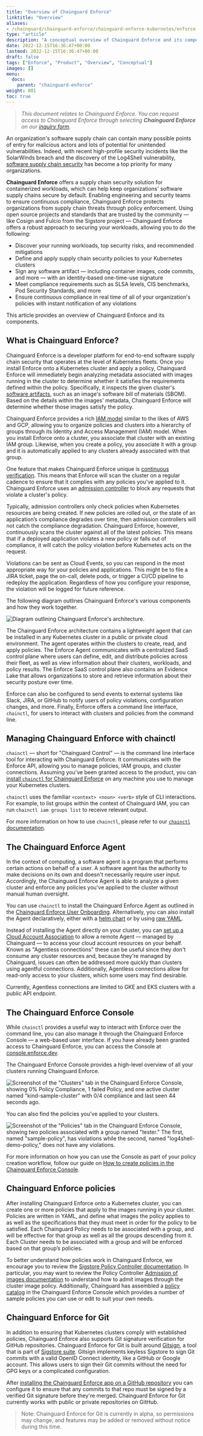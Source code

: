 ```yaml
---
title: "Overview of Chainguard Enforce"
linktitle: "Overview"
aliases:
- /chainguard/chainguard-enforce/chainguard-enforce-kubernetes/enforce-overview/
type: "article"
description: "A conceptual overview of Chainguard Enforce and its components"
date: 2022-12-15T16:36:47+00:00
lastmod: 2022-12-15T16:36:47+00:00
draft: false
tags: ["Enforce", "Product", "Overview", "Conceptual"]
images: []
menu:
  docs:
    parent: "chainguard-enforce"
weight: 001
toc: true
---
```


> _This document relates to Chainguard Enforce. You can request access to Chainguard Enforce through selecting **Chainguard Enforce** on our [inquiry form](https://www.chainguard.dev/contact?utm_source=docs)._

An organization's software supply chain can contain many possible points of entry for malicious actors and lots of potential for unintended vulnerabilities. Indeed, with recent high-profile security incidents like the SolarWinds breach and the discovery of the Log4Shell vulnerability, [software supply chain security](/software-security/what-is-software-supply-chain-security/) has become a top priority for many organizations.

**Chainguard Enforce** offers a supply chain security solution for containerized workloads, which can help keep organizations' software supply chains secure by default. Enabling engineering and security teams to ensure continuous compliance, Chainguard Enforce protects organizations from supply chain threats through policy enforcement. Using open source projects and standards that are trusted by the community — like Cosign and Fulcio from the Sigstore project — Chainguard Enforce offers a robust approach to securing your workloads, allowing you to do the following:

* Discover your running workloads, top security risks, and recommended mitigations
* Define and apply supply chain security policies to your Kubernetes clusters
* Sign any software artifact — including container images, code commits, and more — with an identity-based one-time-use signature
* Meet compliance requirements such as SLSA levels, CIS benchmarks, Pod Security Standards, and more
* Ensure continuous compliance in real time of all of your organization's policies with instant notification of any violations

This article provides an overview of Chainguard Enforce and its components.


## What is Chainguard Enforce?

Chainguard Enforce is a developer platform for end-to-end software supply chain security that operates at the level of Kubernetes fleets. Once you install Enforce onto a Kubernetes cluster and apply a policy, Chainguard Enforce will immediately begin analyzing metadata associated with images running in the cluster to determine whether it satisfies the requirements defined within the policy. Specifically, it inspects the given cluster's [software artifacts](https://console.enforce.dev/policies/catalog), such as an image's software bill of materials (SBOM). Based on the details within the images' metadata, Chainguard Enforce will determine whether those images satisfy the policy.

Chainguard Enforce provides a rich [IAM model](../overview-of-enforce-iam-model/) similar to the likes of AWS and GCP, allowing you to organize policies and clusters into a hierarchy of groups through its Identity and Access Management (IAM) model. When you install Enforce onto a cluster, you associate that cluster with an existing IAM group. Likewise, when you create a policy, you associate it with a group and it is automatically applied to any clusters already associated with that group. 

One feature that makes Chainguard Enforce unique is [continuous verification](../understanding-continuous-verification/). This means that Enforce will scan the cluster on a regular cadence to ensure that it complies with any policies you've applied to it. Chainguard Enforce uses an [admission controller](https://kubernetes.io/docs/reference/access-authn-authz/admission-controllers/) to block any requests that violate a cluster's policy. 

Typically, admission controllers only check policies when Kubernetes resources are being created. If new policies are rolled out, or the state of an application’s compliance degrades over time, then admission controllers will not catch the compliance degradation. Chainguard Enforce, however, continuously scans the cluster against all of the latest policies. This means that if a deployed application violates a new policy or falls out of compliance, it will catch the policy violation before Kubernetes acts on the request. 

Violations can be sent as Cloud Events, so you can respond in the most appropriate way for your policies and applications. This might be to file a JIRA ticket, page the on-call, delete pods, or trigger a CI/CD pipeline to redeploy the application. Regardless of how you configure your response, the violation will be logged for future reference.

The following diagram outlines Chainguard Enforce's various components and how they work together. 

![Diagram outlining Chainguard Enforce's architecture.](enforce-diagram-bghr.png)

The Chainguard Enforce architecture contains a lightweight agent that can be installed in any Kubernetes cluster in a public or private cloud environment. The agent operates within the clusters to create, read, and apply policies. The Enforce Agent communicates with a centralized SaaS control plane where users can define, edit, and distribute policies across their fleet, as well as view information about their clusters, workloads, and policy results. The Enforce SaaS control plane also contains an Evidence Lake that allows organizations to store and retrieve information about their security posture over time. 

Enforce can also be configured to send events to external systems like Slack, JIRA, or GitHub to notify users of policy violations, configuration changes, and more.  Finally, Enforce offers a command line interface, `chainctl`, for users to interact with clusters and policies from the command line.


## Managing Chainguard Enforce with chainctl

`chainctl` — short for "Chainguard Control" — is the command line interface tool for interacting with Chainguard Enforce. It communicates with the Enforce API, allowing you to manage policies, IAM groups, and cluster connections. Assuming you've been granted access to the product, you can [install `chainctl` for Chainguard Enforce](/chainguard/chainguard-enforce/how-to-install-chainctl/) on any machine you use to manage your Kubernetes clusters.

`chainctl` uses the familiar `<context> <noun> <verb>` style of CLI interactions. For example, to list groups within the context of Chainguard IAM, you can run `chainctl iam groups list` to receive relevant output.

For more information on how to use `chainctl`, please refer to our [`chainctl` documentation](/chainguard/chainguard-enforce/chainctl-docs/).


## The Chainguard Enforce Agent

In the context of computing, a software agent is a program that performs certain actions on behalf of a user. A software agent has the authority to make decisions on its own and doesn't necessarily require user input. Accordingly, the Chainguard Enforce Agent is able to analyze a given cluster and enforce any policies you've applied to the cluster without manual human oversight. 

You can use `chainctl` to install the Chainguard Enforce Agent as outlined in the [Chainguard Enforce User Onboarding](../chainguard-enforce-user-onboarding/). Alternatively, you can also install the Agent declaratively, either with a [helm chart](../alternative-installation-methods/#helm-chart) or by using [raw YAML](../alternative-installation-methods/#raw-yaml).

Instead of installing the Agent directly on your cluster, you can [set up a Cloud Account Association](../cloud-account-associations) to allow a remote Agent — managed by Chainguard — to access your cloud account resources on your behalf. Known as "Agentless connections" these can be useful since they don't consume any cluster resources and, because they're managed by Chainguard, issues can often be addressed more quickly than clusters using agentful connections. Additionally, Agentless connections allow for read-only access to your clusters, which some users may find desirable.

Currently, Agentless connections are limited to GKE and EKS clusters with a public API endpoint.


## The Chainguard Enforce Console

While `chainctl` provides a useful way to interact with Enforce over the command line, you can also manage it through the Chainguard Enforce Console — a web-based user interface. If you have already been granted access to Chainguard Enforce, you can access the Console at [console.enforce.dev](https://console.enforce.dev). 

The Chainguard Enforce Console provides a high-level overview of all your clusters running Chainguard Enforce. 

![Screenshot of the "Clusters" tab in the Chainguard Enforce Console, showing 0% Policy Compliance, 1 failed Policy, and one active  cluster named "kind-sample-cluster" with 0/4 compliance and last seen 44 seconds ago.](clusters-tab.png)

You can also find the policies you've applied to your clusters.

![Screenshot of the "Policies" tab in the Chainguard Enforce Console, showing two policies associated with a group named "tester." The first, named "sample-policy", has violations while the second, named "log4shell-demo-policy," does not have any violations.](policies-tab.png)

For more information on how you can use the Console as part of your policy creation workflow, follow our guide on [How to create policies in the Chainguard Enforce Console](../chainguard-policies-ui/).


## Chainguard Enforce policies

After installing Chainguard Enforce onto a Kubernetes cluster, you can create one or more policies that apply to the images running in your cluster. Policies are written in YAML, and define what images the policy applies to as well as the specifications that they must meet in order for the policy to be satisfied. Each Chainguard Policy needs to be associated with a group, and will be effective for that group as well as all the groups descending from it. Each Cluster needs to be associated with a group and will be enforced based on that group’s policies.

To better understand how policies work in Chainguard Enforce, we encourage you to review the [Sigstore Policy Controller documentation](https://docs.sigstore.dev/policy-controller/overview). In particular, you may want to review the Policy Controller [Admission of images documentation](https://docs.sigstore.dev/policy-controller/overview/#admission-of-images) to understand how to admit images through the cluster image policy. Additionally, Chainguard has assembled a [policy catalog](https://console.enforce.dev/policies/catalog) in the Chainguard Enforce Console which provides a number of sample policies you can use or edit to suit your own needs.


## Chainguard Enforce for Git

In addition to ensuring that Kubernetes clusters comply with established policies, Chainguard Enforce also supports Git signature verification for GitHub repositories. Chainguard Enforce for Git is built around [Gitsign](https://docs.sigstore.dev/gitsign/overview/), a tool that is part of [Sigstore suite](https://www.sigstore.dev/). Gitsign implements keyless Sigstore to sign Git commits with a valid OpenID Connect identity, like a GitHub or Google account. This allows users to sign their Git commits without the need for GPG keys or a complicated configuration.

After [installing the Chainguard Enforce app on a GitHub repository](/chainguard/chainguard-enforce/chainguard-enforce-github/install-enforce-github/) you can configure it to ensure that any commits to that repo must be signed by a verified Git signature before they're merged. Chainguard Enforce for Git currently works with public or private repositories on GitHub. 

> Note: Chainguard Enforce for Git is currently in alpha, so permissions may change, and features may be added or removed without notice during this time.
